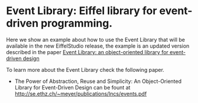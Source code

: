 # Event Library: Eiffel library for event-driven programming. 


Here we show an example about how to use the Event Library that will be available in the new EiffelStudio release, the example is an updated version described in the paper [Event Library: an object-oriented library for event-driven design](http://citeseerx.ist.psu.edu/viewdoc/download?doi=10.1.1.63.6679&rep=rep1&type=pdf)

To learn more about the Event Library check the following paper.

*  The Power of Abstraction, Reuse and Simplicity: An Object-Oriented Library for Event-Driven Design can be fount at http://se.ethz.ch/~meyer/publications/lncs/events.pdf



